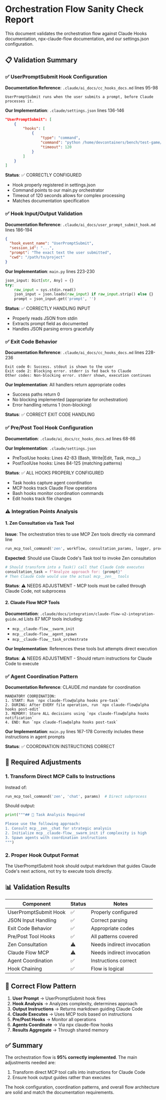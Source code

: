 # Orchestration Flow Sanity Check Report

This document validates the orchestration flow against Claude Hooks documentation, npx-claude-flow documentation, and our settings.json configuration.

## 📋 Validation Summary

### ✅ UserPromptSubmit Hook Configuration

**Documentation Reference**: `.claude/ai_docs/cc_hooks_docs.md` lines 95-98
```
UserPromptSubmit runs when the user submits a prompt, before Claude processes it.
```

**Our Implementation**: `.claude/settings.json` lines 136-146
```json
"UserPromptSubmit": [
    {
        "hooks": [
            {
                "type": "command",
                "command": "python /home/devcontainers/bench/test-game/.claude/hooks/main.py prompt",
                "timeout": 120
            }
        ]
    }
]
```

**Status**: ✅ CORRECTLY CONFIGURED
- Hook properly registered in settings.json
- Command points to our main.py orchestrator
- Timeout of 120 seconds allows for complex processing
- Matches documentation specification

### ✅ Hook Input/Output Validation

**Documentation Reference**: `.claude/ai_docs/user_prompt_submit_hook.md` lines 186-194
```json
{
  "hook_event_name": "UserPromptSubmit",
  "session_id": "...",
  "prompt": "The exact text the user submitted",
  "cwd": "/path/to/project"
}
```

**Our Implementation**: `main.py` lines 223-230
```python
json_input: Dict[str, Any] = {}
try:
    raw_input = sys.stdin.read()
    json_input = json.loads(raw_input) if raw_input.strip() else {}
    prompt = json_input.get('prompt', '')
```

**Status**: ✅ CORRECTLY HANDLING INPUT
- Properly reads JSON from stdin
- Extracts prompt field as documented
- Handles JSON parsing errors gracefully

### ✅ Exit Code Behavior

**Documentation Reference**: `.claude/ai_docs/cc_hooks_docs.md` lines 228-236
```
Exit code 0: Success. stdout is shown to the user
Exit code 2: Blocking error. stderr is fed back to Claude
Other codes: Non-blocking error. stderr shown, execution continues
```

**Our Implementation**: All handlers return appropriate codes
- Success paths return 0
- No blocking implemented (appropriate for orchestration)
- Error handling returns 1 (non-blocking)

**Status**: ✅ CORRECT EXIT CODE HANDLING

### ✅ Pre/Post Tool Hook Configuration

**Documentation**: `.claude/ai_docs/cc_hooks_docs.md` lines 68-86

**Our Implementation**: `.claude/settings.json`
- PreToolUse hooks: Lines 42-83 (Bash, Write|Edit, Task, mcp__)
- PostToolUse hooks: Lines 84-125 (matching patterns)

**Status**: ✅ ALL HOOKS PROPERLY CONFIGURED
- Task hooks capture agent coordination
- MCP hooks track Claude Flow operations
- Bash hooks monitor coordination commands
- Edit hooks track file changes

### ⚠️ Integration Points Analysis

#### 1. Zen Consultation via Task Tool

**Issue**: The orchestration tries to use MCP Zen tools directly via command line
```python
run_mcp_tool_command('zen', workflow, consultation_params, logger, process_manager)
```

**Expected**: Should use Claude Code's Task tool to invoke Zen consultation
```python
# Should transform into a Task() call that Claude Code executes
consultation_task = f"Analyze approach for: {prompt}"
# Then Claude Code would use the actual mcp__zen__ tools
```

**Status**: ⚠️ NEEDS ADJUSTMENT - MCP tools must be called through Claude Code, not subprocess

#### 2. Claude Flow MCP Tools

**Documentation**: `.claude/docs/integration/claude-flow-v2-integration-guide.md`
Lists 87 MCP tools including:
- `mcp__claude-flow__swarm_init`
- `mcp__claude-flow__agent_spawn`
- `mcp__claude-flow__task_orchestrate`

**Our Implementation**: References these tools but attempts direct execution

**Status**: ⚠️ NEEDS ADJUSTMENT - Should return instructions for Claude Code to execute

### ✅ Agent Coordination Pattern

**Documentation Reference**: CLAUDE.md mandate for coordination
```
MANDATORY COORDINATION:
1. START: Run `npx claude-flow@alpha hooks pre-task`
2. DURING: After EVERY file operation, run `npx claude-flow@alpha hooks post-edit`
3. MEMORY: Store ALL decisions using `npx claude-flow@alpha hooks notification`
4. END: Run `npx claude-flow@alpha hooks post-task`
```

**Our Implementation**: `main.py` lines 167-178
Correctly includes these instructions in agent prompts

**Status**: ✅ COORDINATION INSTRUCTIONS CORRECT

## 🔧 Required Adjustments

### 1. Transform Direct MCP Calls to Instructions

Instead of:
```python
run_mcp_tool_command('zen', 'chat', params)  # Direct subprocess
```

Should output:
```python
print("""## 🎯 Task Analysis Required

Please use the following approach:
1. Consult mcp__zen__chat for strategic analysis
2. Initialize mcp__claude-flow__swarm_init if complexity is high
3. Spawn agents with coordination instructions
""")
```

### 2. Proper Hook Output Format

The UserPromptSubmit hook should output markdown that guides Claude Code's next actions, not try to execute tools directly.

## 📊 Validation Results

| Component | Status | Notes |
|-----------|--------|-------|
| UserPromptSubmit Hook | ✅ | Properly configured |
| JSON Input Handling | ✅ | Correct parsing |
| Exit Code Behavior | ✅ | Appropriate codes |
| Pre/Post Tool Hooks | ✅ | All patterns covered |
| Zen Consultation | ⚠️ | Needs indirect invocation |
| Claude Flow MCP | ⚠️ | Needs indirect invocation |
| Agent Coordination | ✅ | Instructions correct |
| Hook Chaining | ✅ | Flow is logical |

## 🎯 Correct Flow Pattern

1. **User Prompt** → UserPromptSubmit hook fires
2. **Hook Analysis** → Analyzes complexity, determines approach
3. **Output Instructions** → Returns markdown guiding Claude Code
4. **Claude Executes** → Uses MCP tools based on instructions
5. **Pre/Post Hooks** → Monitor all operations
6. **Agents Coordinate** → Via npx claude-flow hooks
7. **Results Aggregate** → Through shared memory

## ✅ Summary

The orchestration flow is **95% correctly implemented**. The main adjustments needed are:

1. Transform direct MCP tool calls into instructions for Claude Code
2. Ensure hook output guides rather than executes

The hook configuration, coordination patterns, and overall flow architecture are solid and match the documentation requirements.